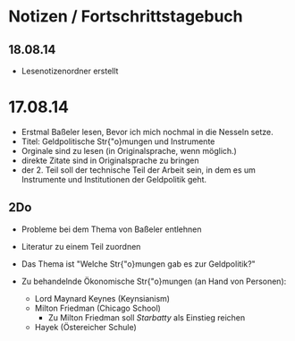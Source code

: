 # Notizen / Fortschrittstagebuch

## 18.08.14
- Lesenotizenordner erstellt

# 17.08.14

- Erstmal Baßeler lesen, Bevor ich mich nochmal in die Nesseln setze.
- Titel: Geldpolitische Str{\"o}mungen und Instrumente
- Orginale sind zu lesen (in Originalsprache, wenn möglich.)
- direkte Zitate sind in Originalsprache zu bringen
- der 2. Teil soll der technische Teil der Arbeit sein, in dem es um Instrumente und Institutionen der Geldpolitik geht.

## 2Do
- Probleme bei dem Thema von Baßeler entlehnen
- Literatur zu einem Teil zuordnen
- Das Thema ist "Welche Str{\"o}mungen gab es zur Geldpolitik?"

- Zu behandelnde Ökonomische Str{\"o}mungen (an Hand von Personen):
  + Lord Maynard Keynes (Keynsianism)
  + Milton Friedman (Chicago School)
      * Zu Milton Friedman soll *Starbatty* als Einstieg reichen
  + Hayek (Östereicher Schule)
